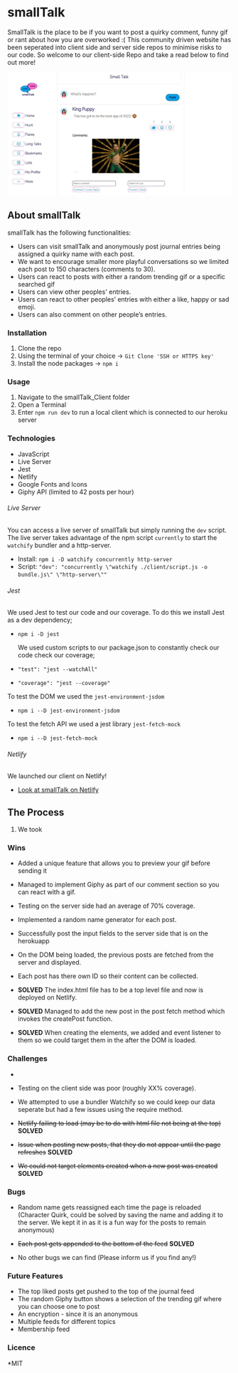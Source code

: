 # smallTalk

SmallTalk is the place to be if you want to post a quirky comment, funny gif or rant about how you are overworked :(
This community driven website has been seperated into client side and server side repos to minimise risks to our code.
So welcome to our client-side Repo and take a read below to find out more!

![SiteHomePage](img/readmehomepic.JPG)

## About smallTalk

smallTalk has the following functionalities:

- Users can visit smallTalk and anonymously post journal entries being assigned a quirky name with each post.
- We want to encourage smaller more playful conversations so we limited each post to 150 characters (comments to 30).
- Users can react to posts with either a random trending gif or a specific searched gif
- Users can view other peoples' entries.
- Users can react to other peoples’ entries with either a like, happy or sad emoji.
- Users can also comment on other people’s entries.

### Installation

1. Clone the repo
2. Using the terminal of your choice -> `Git Clone 'SSH or HTTPS key'`
3. Install the node packages -> `npm i`

### Usage

1. Navigate to the smallTalk_Client folder
2. Open a Terminal
3. Enter `npm run dev` to run a local client which is connected to our heroku server

### Technologies

- JavaScript
- Live Server
- Jest
- Netlify
- Google Fonts and Icons
- Giphy API (limited to 42 posts per hour)

###### Live Server

You can access a live server of smallTalk but simply running the `dev` script. The live server takes advantage of the npm script `currently` to start the `watchify` bundler and a http-server.

- Install: `npm i -D watchify concurrently http-server`
- Script: `"dev": "concurrently \"watchify ./client/script.js -o bundle.js\" \"http-server\""`

###### Jest

We used Jest to test our code and our coverage. To do this we install Jest as a dev dependency;

- `npm i -D jest`

  We used custom scripts to our package.json to constantly check our code check our coverage;

- `"test": "jest --watchAll"`
- `"coverage": "jest --coverage"`

To test the DOM we used the `jest-environment-jsdom`

- `npm i --D jest-environment-jsdom`

To test the fetch API we used a jest library `jest-fetch-mock`

- `npm i --D jest-fetch-mock`

###### Netlify

We launched our client on Netlify!

- [Look at smallTalk on Netlify](https://cool-rolypoly-62fa4c.netlify.app)

## The Process

1. We took

### Wins

- Added a unique feature that allows you to preview your gif before sending it
- Managed to implement Giphy as part of our comment section so you can react with a gif.
- Testing on the server side had an average of 70% coverage.
- Implemented a random name generator for each post.
- Successfully post the input fields to the server side that is on the herokuapp
- On the DOM being loaded, the previous posts are fetched from the server and displayed.
- Each post has there own ID so their content can be collected.

- **SOLVED** The index.html file has to be a top level file and now is deployed on Netlify.
- **SOLVED** Managed to add the new post in the post fetch method which invokes the createPost function.
- **SOLVED** When creating the elements, we added and event listener to them so we could target them in the after the DOM is loaded.

### Challenges

-
- Testing on the client side was poor (roughly XX% coverage).
- We attempted to use a bundler Watchify so we could keep our data seperate but had a few issues using the require method.

- ~~Netlify failing to load (may be to do with html file not being at the top)~~ **SOLVED**
- ~~Issue when posting new posts, that they do not appear until the page refreshes~~ **SOLVED**
- ~~We could not target elements created when a new post was created~~ **SOLVED**

### Bugs

- Random name gets reassigned each time the page is reloaded (Character Quirk, could be solved by saving the name and adding it to the server. We kept it in as it is a fun way for the posts to remain anonymous)

- ~~Each post gets appended to the bottom of the feed~~ **SOLVED**

- No other bugs we can find (Please inform us if you find any!)

### Future Features

- The top liked posts get pushed to the top of the journal feed
- The random Giphy button shows a selection of the trending gif where you can choose one to post
- An encryption - since it is an anonymous
- Multiple feeds for different topics
- Membership feed

### Licence

\*MIT
